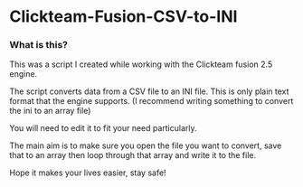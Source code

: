 # Clickteam-Fusion-CSV-to-INI

### What is this?

This was a script I created while working with the Clickteam fusion 2.5 engine.

The script converts data from a CSV file to an INI file. This is only plain text format that the engine supports. (I recommend writing something to convert the ini to an array file)

You will need to edit it to fit your need particularly.

The main aim is to make sure you open the file you want to convert, save that to an array then loop through that array and write it to the file.

Hope it makes your lives easier, stay safe!


